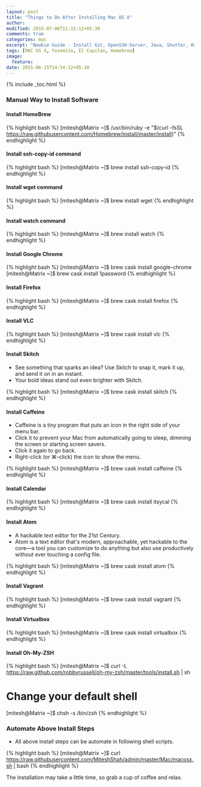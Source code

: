 ```yaml
---
layout: post
title: "Things to Do After Installing Mac OS X"
author:
modified: 2015-07-06T11:15:12+05:30
comments: true
categories: mac
excerpt: "Newbie Guide - Install Git, OpenSSH-Server, Java, Shutter, Hipchat, VLC and Google Chrome on Mac OS"
tags: [MAC OS X, Yosemite, El Capitan, Homebrew]
image:
  feature:
date: 2015-06-15T14:54:12+05:30
---
```


{% include _toc.html %}

### Manual Way to Install Software

#### Install HomeBrew
{% highlight bash %}
[mitesh@Matrix ~]$ /usr/bin/ruby -e "$(curl -fsSL https://raw.githubusercontent.com/Homebrew/install/master/install)"
{% endhighlight %}


#### Install ssh-copy-id command
{% highlight bash %}
[mitesh@Matrix ~]$ brew install ssh-copy-id
{% endhighlight %}

#### Install wget command
{% highlight bash %}
[mitesh@Matrix ~]$ brew install wget
{% endhighlight %}

#### Install watch command
{% highlight bash %}
[mitesh@Matrix ~]$ brew install watch
{% endhighlight %}

#### Install Google Chrome
{% highlight bash %}
[mitesh@Matrix ~]$ brew cask install google-chrome
[mitesh@Matrix ~]$ brew cask install 1password
{% endhighlight %}

#### Install Firefox
{% highlight bash %}
[mitesh@Matrix ~]$ brew cask install firefox
{% endhighlight %}

#### Install VLC
{% highlight bash %}
[mitesh@Matrix ~]$ brew cask install vlc
{% endhighlight %}

#### Install Skitch
* See something that sparks an idea? Use Skitch to snap it, mark it up, and send it on in an instant.
* Your bold ideas stand out even brighter with Skitch.

{% highlight bash %}
[mitesh@Matrix ~]$ brew cask install skitch
{% endhighlight %}

#### Install Caffeine

* Caffeine is a tiny program that puts an icon in the right side of your menu bar.
* Click it to prevent your Mac from automatically going to sleep, dimming the screen or starting screen savers.
* Click it again to go back.
* Right-click (or ⌘-click) the icon to show the menu.

{% highlight bash %}
[mitesh@Matrix ~]$ brew cask install caffeine
{% endhighlight %}

#### Install Calendar
{% highlight bash %}
[mitesh@Matrix ~]$ brew cask install itsycal
{% endhighlight %}

#### Install Atom

* A hackable text editor for the 21st Century.
* Atom is a text editor that's modern, approachable, yet hackable to the core—a tool you can customize to do anything but also use productively without ever touching a config file.

{% highlight bash %}
[mitesh@Matrix ~]$ brew cask install atom
{% endhighlight %}

#### Install Vagrant
{% highlight bash %}
[mitesh@Matrix ~]$ brew cask install vagrant
{% endhighlight %}

#### Install Virtualbox
{% highlight bash %}
[mitesh@Matrix ~]$ brew cask install virtualbox
{% endhighlight %}

#### Install Oh-My-ZSH
{% highlight bash %}
[mitesh@Matrix ~]$ curl -L https://raw.github.com/robbyrussell/oh-my-zsh/master/tools/install.sh | sh

# Change your default shell
[mitesh@Matrix ~]$ chsh -s /bin/zsh
{% endhighlight %}

### Automate Above Install Steps

* All above install steps can be automate in following shell scripts.

{% highlight bash %}
[mitesh@Matrix ~]$ curl https://raw.githubusercontent.com/MiteshShah/admin/master/Mac/macosx.sh | bash
{% endhighlight %}


The installation may take a little time, so grab a cup of coffee <i class="fa fa-coffee"></i> and relax.
